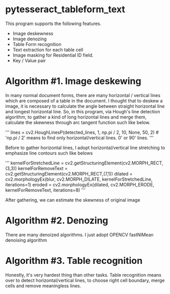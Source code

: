 # pytesseract_tableform_text

This program supports the following features. 

 - Image deskewness
 - Image denozing
 - Table Form recognition
 - Text extraction for each table cell
 - Image masking for Residential ID field.
 - Key / Value pair

# Algorithm #1. Image deskewing

In many normal document forms, there are many horizontal / vertical lines which are composed of a table in the document. 
I thought that to deskew a image, it is necessary to calculate the angle between straight horizontal line and longest horizontal line.
So, in this program, via Hough's line detection algorithm, to gather a kind of long horizontal lines and merge them, calculate the skewness through arc tangent function such like below. 

'''
    lines = cv2.HoughLinesP(detected_lines, 1, np.pi / 2, 10, None, 50, 2) # 'np.pi / 2' means to find only horizontal/vertical lines. 0' or 90' lines.
'''

Before to gather horizontal lines, I adopt horizontal/vertical line stretching to emphasize line contours such like belows

'''
    kernelForStretchedLine = cv2.getStructuringElement(cv2.MORPH_RECT, (3,3))
    kernelForRemoveText = cv2.getStructuringElement(cv2.MORPH_RECT,(7,1))
    dilated = cv2.morphologyEx(blur, cv2.MORPH_DILATE, kernelForStretchedLine, iterations=1)
    eroded = cv2.morphologyEx(dilated, cv2.MORPH_ERODE, kernelForRemoveText, iterations=8)
'''

After gathering, we can estimate the skewness of original image

# Algorithm #2. Denozing

There are many denoized algorithms. I just adopt OPENCV fastNlMean denoising algorithm

# Algorithm #3. Table recognition

Honestly, it's very hardest thing than other tasks. Table recognition means over to detect horizontal/vertical lines, to choose right cell boundary, merge cells and remove meaningless lines.
